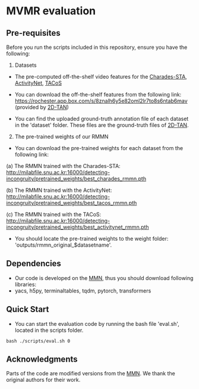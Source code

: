 # MVMR evaluation

## Pre-requisites

Before you run the scripts included in this repository, ensure you have the following:

1) Datasets
 - The pre-computed off-the-shelf video features for the [Charades-STA](https://prior.allenai.org/projects/charades), [ActivityNet](http://activity-net.org/download.html), [TACoS](https://www.mpi-inf.mpg.de/departments/computer-vision-and-machine-learning/research/vision-and-language/tacos-multi-level-corpus)

 - You can download the off-the-shelf features from the following link: https://rochester.app.box.com/s/8znalh6y5e82oml2lr7to8s6ntab6mav (provided by [2D-TAN](https://github.com/microsoft/2D-TAN))

 - You can find the uploaded ground-truth annotation file of each dataset in the 'dataset' folder. These files are the ground-truth files of [2D-TAN](https://github.com/microsoft/2D-TAN).

2) The pre-trained weights of our RMMN
 - You can download the pre-trained weights for each dataset from the following link:
   
 (a) The RMMN trained with the Charades-STA: http://milabfile.snu.ac.kr:16000/detecting-incongruity/pretrained_weights/best_charades_rmmn.pth

 (b) The RMMN trained with the ActivityNet: http://milabfile.snu.ac.kr:16000/detecting-incongruity/pretrained_weights/best_tacos_rmmn.pth
 
 (c) The RMMN trained with the TACoS: http://milabfile.snu.ac.kr:16000/detecting-incongruity/pretrained_weights/best_activitynet_rmmn.pth

 - You should locate the pre-trained weights to the weight folder: 'outputs/rmmn_original_$datasetname'.

## Dependencies
 - Our code is developed on the [MMN](https://github.com/MCG-NJU/MMN.git), thus you should download following libraries:
 - yacs, h5py, terminaltables, tqdm, pytorch, transformers 


## Quick Start
 - You can start the evaluation code by running the bash file 'eval.sh', located in the scripts folder.

```
bash ./scripts/eval.sh 0
```


## Acknowledgments

Parts of the code are modified versions from the [MMN](https://github.com/MCG-NJU/MMN.git). We thank the original authors for their work.







